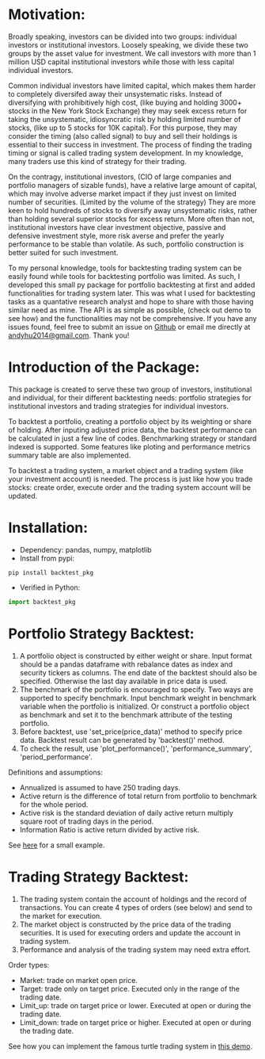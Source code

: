 # Motivation: 
Broadly speaking, investors can be divided into two groups: individual investors or institutional investors. Loosely speaking, we divide these two groups by the asset value for investment. We call investors with more than 1 million USD capital institutional investors while those with less capital individual investors. 

Common individual investors have limited capital, which makes them harder to completely diversifed away their unsystematic risks. Instead of diversifying with prohibitively high cost, (like buying and holding 3000+ stocks in the New York Stock Exchange) they may seek excess return for taking the unsystematic, idiosyncratic risk by holding limited number of stocks, (like up to 5 stocks for 10K capital). For this purpose, they may consider the timing (also called signal) to buy and sell their holdings is essential to their success in investment. The process of finding the trading timing or signal is called trading system development. In my knowledge, many traders use this kind of strategy for their trading.

On the contragy, institutional investors, (CIO of large companies and portfolio managers of sizable funds), have a relative large amount of capital, which may involve adverse market impact if they just invest on limited number of securities. (Limited by the volume of the strategy) They are more keen to hold hundreds of stocks to diversify away unsystematic risks, rather than holding several superior stocks for excess return. More often than not, institutional investors have clear investment objective, passive and defensive investment style, more risk averse and prefer the yearly performance to be stable than volatile. As such, portfolio construction is better suited for such investment.

To my personal knowledge, tools for backtesting trading system can be easily found while tools for backtesting portfolio was limited. As such, I developed this small py package for portfolio backtesting at first and added functionalities for trading system later. This was what I used for backtesting tasks as a quantative research analyst and hope to share with those having similar need as mine. The API is as simple as possible, (check out demo to see how) and the functionalities may not be comprehensive. If you have any issues found, feel free to submit an issue on [Github](https://github.com/andyhu4023/backtest_pkg) or email me directly at andyhu2014@gmail.com. Thank you!

# Introduction of the Package:
This package is created to serve these two group of investors, institutional and individual, for their different backtesting needs: portfolio strategies for institutional investors and trading strategies for individual investors.

To backtest a portfolio, creating a portfolio object by its weighting or share of holding. After inputing adjusted price data, the backtest performance can be calculated in just a few line of codes. Benchmarking strategy or standard indexed is supported. Some features like ploting and performance metrics summary table are also implemented.

To backtest a trading system, a market object and a trading system (like your investment account) is needed. The process is just like how you trade stocks: create order, execute order and the trading system account will be updated.

# Installation: 
* Dependency: pandas, numpy, matplotlib
* Install from pypi:
```
pip install backtest_pkg  
```
* Verified in Python:
```python
import backtest_pkg 
```

# Portfolio Strategy Backtest:
   1. A portfolio object is constructed by either weight or share. Input format should be a pandas dataframe with rebalance dates as index and security tickers as columns. The end date of the backtest should also be specified. Otherwise the last day available in price data is used.
   2. The benchmark of the portfolio is encouraged to specify. Two ways are supported to specify benchmark. Input benchmark weight in benchmark variable when the portfolio is initialized. Or construct a portfolio object as benchmark and set it to the benchmark attribute of the testing portfolio.
   3. Before backtest, use 'set_price(price_data)' method to specify price data. Backtest result can be generated by 'backtest()' method.
   4. To check the result, use 'plot_performance()', 'performance_summary', 'period_performance'.

Definitions and assumptions:
* Annualized is assumed to have 250 trading days.
* Active return is the difference of total return from portfolio to benchmark for the whole period. 
* Active risk is the standard deviation of daily active return multiply square root of trading days in the period. 
* Information Ratio is active return divided by active risk.

See [here](https://github.com/andyhu4023/demo-strategies/blob/master/portfolio_rating.py) for a small example.

# Trading Strategy Backtest:
   1. The trading system contain the account of holdings and the record of transactions. You can create 4 types of orders (see below) and send to the market for execution.
   2. The market object is constructed by the price data of the trading securities. It is used for executing orders and update the account in trading system.
   3. Performance and analysis of the trading system may need extra effort.

Order types:  
* Market: trade on market open price.
* Target: trade only on target price. Executed only in the range of the trading date.
* Limit_up: trade on target price or lower. Executed at open or during the trading date.
* Limit_down: trade on target price or higher. Executed at open or during the trading date.


See how you can implement the famous turtle trading system in [this demo](https://github.com/andyhu4023/demo-strategies/blob/master/trading_turtle_system.py).




